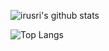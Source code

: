 
![irusri's github stats](https://github-readme-stats.vercel.app/api?username=irusri&&show_icons=true&layout=compact&hide=contribs,prs)

![Top Langs](https://github-readme-stats.vercel.app/api/top-langs/?username=irusri&layout=compact)



<!--
- 📖 Libaries & Framework - React, jQuery, Bootstrap, Mongoose
- 💻 Languages - JavaScript, TypeScript, SQL, HTML, PHP, Perl, Python, CSS
- 🛠 Tools - GitHub, Node.js, NPM, MySQL, MongoDB

Here are some ideas to get you started:

- 🔭 I’m currently working on ...
- 🌱 I’m currently learning ...
- 👯 I’m looking to collaborate on ...
- 🤔 I’m looking for help with ...
- 💬 Ask me about ...
- 📫 How to reach me: ...
- 😄 Pronouns: ...
- ⚡ Fun fact: ...
-->
